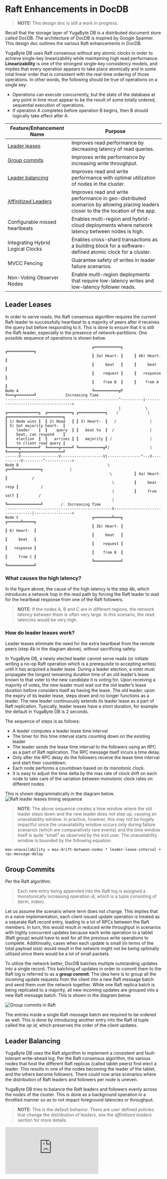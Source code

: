 # Raft Enhancements in DocDB

> **NOTE:** This design doc is still a work in progress.


Recall that the storage layer of YugaByte DB is a distributed document store called DocDB. The architecture of DocDB is inspired by Google Spanner. This design doc outlines the various Raft enhancements in DocDB.

YugaByte DB uses Raft consensus without any atomic clocks in order to achieve single-key linearizability while maintaining high read performance. **Linearizability** is one of the strongest single-key consistency models, and implies that every operation appears to take place atomically and in some total linear order that is consistent with the real-time ordering of those operations. In other words, the following should be true of operations on a single key:
* Operations can execute concurrently, but the state of the database at any point in time must appear to be the result of some totally ordered, sequential execution of operations.
* If operation A completes before operation B begins, then B should logically take effect after A.


| Feature/Enhancement Name                        | Purpose       |
| ----------------------------------------------- | ------------- |
| [Leader leases](#leader-leases)                 | Improves read performance by decreasing latency of read queries. |
| [Group commits](#group-commits)                 | Improves write performance by increasing write throughput. |
| [Leader balancing](#leader-balancing) | Improves read and write performance with optimal utilization of nodes in the cluster. |
| [Affinitized Leaders](#affinitized-leaders) | Improves read and write performance in geo-distributed scenarios by allowing placing leaders closer to the the location of the app. |
| Configurable missed heartbeats    | Enables multi-region and hybrid-cloud deployments where network latency between nodes is high. |
| Integrating Hybrid Logical Clocks | Enables cross-shard transactions as a building block for a software-defined atomic clock for a cluster. |
| MVCC Fencing             | Guarantee safety of writes in leader failure scenarios. |
| Non-Voting Observer Nodes         | Enable multi-region deployments that require low-latency writes and low-latency follower reads. |

## Leader Leases

In order to serve reads, the Raft consensus algorithm requires the current Raft-leader to successfully heartbeat to a majority of peers after it receives the query but before responding to it. This is done to ensure that it is still the Raft-leader, especially in the presence of network-partitions. One possible sequence of operations is shown below.

```
                                       ╔════════════╗     ╔════════════╗
                                       ║ 3a) Heart- ║     ║ 4b) Heart- ║
                                       ║     beat   ║     ║     beat   ║
                                       ║    request ║     ║   response ║
                                       ║    from B  ║     ║    from A  ║ 
Node A                                 ╚═══════════╦╝     ╚═══╦════════╝             Increasing Time
---------------------------------------------------^----------|------------------------------------->
                                                   |           \
╔══════════════╗  ╔═══════════╗ ╔════════════╗    /             \      ╔═════════════════════════╗
║ 1) Node wins ║  ║ 2) Read   ║ ║ 3) Heart-  ║   /               |     ║ 5) Got majority heart-  ║
║    leader    ║  ║    query  ║ ║   beat to  ║  /                |     ║    beat, can respond    ║
║    election  ║  ║   arrives ║ ║   majority ║ /                 |     ║    to client read query ║
╚═════╦════════╝  ╚═════╦═════╝ ╚═══════════╦╝/                  |     ╚═════╦═══════════════════╝  
------V-----------------V-------------------V|---------------^---V-----------V---------^------------>
Node B                                        \           ╔══╩════════════╗            |   
                                               \          ║ 4a) Heart-    ║           /
                                                \         ║     beat resp ║          /
                                                |         ║     from self ║         /
                                                |         ╚═══════════════╝        /  Increasing Time
------------------------------------------------V---------------------------------|----------------->
Node C                                 ╔════════╩═══╗                      ╔══════╩═════╗
                                       ║ 3b) Heart- ║                      ║ 6) Heart-  ║
                                       ║     beat   ║                      ║     beat   ║
                                       ║    request ║                      ║   response ║
                                       ║    from B  ║                      ║     from C ║
                                       ╚════════════╝                      ╚════════════╝

```

### What causes the high latency?

In the figure above, the cause of the high latency is the step 4b, which introduces a network hop in the read path by forcing the Raft leader to wait for the heartbeat response from  one of the Raft followers.

> **NOTE**: If the nodes A, B and C are in different regions, the network latency between them is often very large. In this scenario, the read latencies would be very high.


### How do leader leases work?

Leader leases eliminate the need for the extra heartbeat from the remote peers (step 4b in the diagram above), without sacrificing safety.

In YugaByte DB, a newly elected leader cannot serve reads (or initiate writing a no-op Raft operation which is a prerequisite to accepting writes) until it has acquired a leader lease. During a leader election, a voter must propagate the longest remaining duration time of an old leader’s lease known to that voter to the new candidate it is voting for. Upon receiving a majority of votes, the new leader must wait out the old leader’s lease duration before considers itself as having the lease. The old leader, upon the expiry of its leader lease, steps down and no longer functions as a leader. The new leader continuously extends its leader lease as a part of Raft replication. Typically, leader leases have a short duration, for example the default in YugaByte DB is 2 seconds.

The sequence of steps is as follows:

* A leader computes a leader lease time interval
* The timer for this time interval starts counting down on the existing leader
* The leader sends the lease time interval to the followers using an RPC as a part of Raft replication. The RPC message itself incurs a time delay.
* Only after the RPC delay do the followers receive the lease time interval and start their countdown.
* Each node performs a countdown based on its monotonic clock.
* It is easy to adjust the time delta by the max rate of clock drift on each node to take care of the variation between monotonic clock rates on different nodes.

This is shown diagrammatically in the diagram below.
![Raft leader leases timing sequence](https://raw.githubusercontent.com/YugaByte/yugabyte-db/master/architecture/design/images/docdb-raft-leader-leases-timing-sequence.png)

> **NOTE**: The above sequence creates a time window where the old leader steps down and the new leader does not step up, causing an unavailability window. In practice, however, this may not be hugely impactful since the unavailability window occurs only during failure scenarios (which are comparatively rare events) and the time window itself is quite “small” as observed by the end user. The unavailability window is bounded by the following equation:

  ```
  max-unavailability = max-drift-between-nodes * leader-lease-interval + rpc-message-delay
  ```

## Group Commits

Per the Raft algorithm:

> Each new entry being appended into the Raft log is assigned a monotonically increasing operation id, which is a tuple consisting of (term, index).

Let us assume the scenario where term does not change. This implies that in a naive implementation, each client issued update operation is treated as a separate Raft record entry, leading to a lot of RPCs between the Raft members. In turn, this would result in reduced write throughput in scenarios with highly concurrent updates because each write operation to a tablet (Raft group) would have to wait for all the previous write operations to complete. Additinoally, cases when each update is small (in terms of the total payload size) would result in the network might not be being optimally utilized since there would be a lot of small packets.

To utilize the network better, DocDB batches multiple outstanding updates into a single record. This batching of updates in order to commit them to the Raft log is referred to as a **group commit**. The idea here is to group all the incoming update requests from the client into a new Raft message batch and send them over the network together. While one Raft replica batch is being replicated to a majority, all new incoming updates are grouped into a new Raft message batch. This is shown in the diagram below. 

![Group commits in Raft](https://raw.githubusercontent.com/YugaByte/yugabyte-db/master/architecture/design/images/docdb-raft-group-commit.png)

The entries inside a single Raft message batch are required to be ordered as well. This is done by introducing another entry into the Raft id tuple called the *op id*, which preserves the order of the client updates.

## Leader Balancing

YugaByte DB uses the Raft algorithm to implement a consistent and fault-tolerant write-ahead log. Per the Raft consensus algorithm, the various nodes that host the different Raft replicas (called tablet peers) first elect a leader. This results in one of the nodes becoming the leader of the tablet, and the others become followers. There could now arise scenarios where the distribution of Raft leaders and followers per node is uneven.

YugaByte DB tries to balance the Raft leaders and followers evenly across the nodes of the cluster. This is done as a background operation in a throttled manner so as to not impact foreground latencies or throughput.

> **NOTE**: This is the default behavior. There are user defined policies that change the distribution of leaders, see the *affinitized leaders* section for more details.



[![Analytics](https://yugabyte.appspot.com/UA-104956980-4/architecture/design/docdb-raft-enhancements.md?pixel&useReferer)](https://github.com/YugaByte/ga-beacon)
